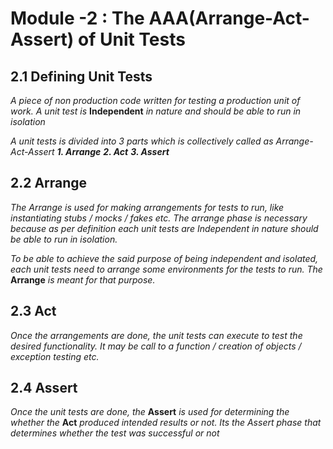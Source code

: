 # Module -2 : The AAA(Arrange-Act-Assert) of Unit Tests

## 2.1 Defining Unit Tests

*A piece of non production code written for testing a production unit of work. A unit test is* __Independent__ *in nature and should be able to run in isolation*

*A unit tests is divided into 3 parts which is collectively called as Arrange-Act-Assert*
***1. Arrange***
***2. Act***
***3. Assert***

## 2.2 Arrange

*The Arrange is used for making arrangements for tests to run, like instantiating stubs / mocks / fakes etc. The arrange phase is necessary because as per definition each unit tests are Independent in nature should be able to run in isolation.*

*To be able to achieve the said purpose of being independent and isolated, each unit tests need to arrange some environments for the tests to run. The* __Arrange__ *is meant for that purpose.*

## 2.3 Act

*Once the arrangements are done, the unit tests can execute to test the desired functionality. It may be call to a function / creation of objects / exception testing etc.*

## 2.4 Assert

*Once the unit tests are done, the* __Assert__ *is used for determining the whether the* __Act__ *produced intended results or not. Its the Assert phase that determines whether the test was successful or not*
